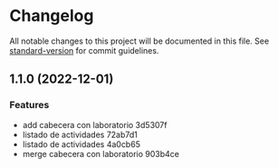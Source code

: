 # Changelog

All notable changes to this project will be documented in this file. See [standard-version](https://github.com/conventional-changelog/standard-version) for commit guidelines.

## 1.1.0 (2022-12-01)


### Features

* add cabecera con laboratorio 3d5307f
* listado de actividades 72ab7d1
* listado de actividades 4a0cb65
* merge cabecera con laboratorio 903b4ce

